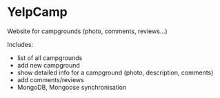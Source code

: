 # YelpCamp

Website for campgrounds (photo, comments, reviews...)


Includes:
  - list of all campgrounds
  - add new campground
  - show detailed info for a campground (photo, description, comments)
  - add comments/reviews
  - MongoDB, Mongoose synchronisation
